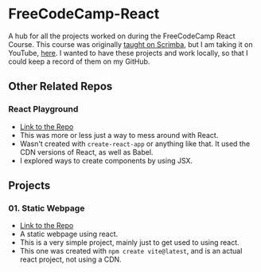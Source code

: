 # FreeCodeCamp-React
A hub for all the projects worked on during the FreeCodeCamp React Course. This course was originally [taught on Scrimba](https://scrimba.com/learn/learnreact), but I am taking it on YouTube, [here](https://www.youtube.com/watch?v=bMknfKXIFA8). I wanted to have these projects and work locally, so that I could keep a record of them on my GitHub. 

## Other Related Repos
### React Playground
- [Link to the Repo](https://github.com/rperry99/react-fcc-1)
- This was more or less just a way to mess around with React.
- Wasn't created with `create-react-app` or anything like that. It used the CDN versions of React, as well as Babel.
- I explored ways to create components by using JSX.

## Projects
### 01. Static Webpage
- [Link to the Repo](https://github.com/rperry99/01_Static-Page)
- A static webpage using react.
- This is a very simple project, mainly just to get used to using react.
- This one was created with `npm create vite@latest`, and is an actual react project, not using a CDN.
